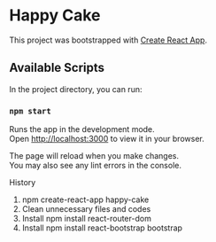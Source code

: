 # Happy Cake 

This project was bootstrapped with [Create React App](https://github.com/facebook/create-react-app).

## Available Scripts

In the project directory, you can run:

### `npm start`

Runs the app in the development mode.\
Open [http://localhost:3000](http://localhost:3000) to view it in your browser.

The page will reload when you make changes.\
You may also see any lint errors in the console.

History
1. npm create-react-app happy-cake
2. Clean unnecessary files and codes
3. Install npm install react-router-dom
4. Install npm install react-bootstrap bootstrap
